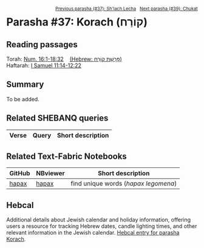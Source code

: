 <span style="float: right;"><sup><a href="../37%20-%20Shlach%20Lecha">Previous parasha (#37): Sh'lach Lecha</a> &nbsp;&nbsp;<a href="../39%20-%20Chukat">Next parasha (#39): Chukat</a></sup></span>

# Parasha #37: Korach  (קוֹרַח)

## Reading passages

Torah: [Num. 16:1-18:32](https://www.stepbible.org/?q=version=NASB2020|reference=Num.16:1-18:32&options=HNVUG) &nbsp;&nbsp; [(Hebrew: פָּרָשַׁת קוֹרַח)](https://tikkun.io/#/p/korach)<br>
Haftarah: 
[I Samuel 11:14-12:22](https://www.stepbible.org/?q=version=NASB2020|reference=1Sam.11:14-12:22&options=HNVUG) 

## Summary

To be added.

## Related SHEBANQ queries

Verse | Query | Short description
--- | --- | --- 


## Related Text-Fabric Notebooks

GitHub | NBviewer | Short description
---|---|---
[hapax](hapax.ipynb) | [hapax](https://nbviewer.org/github/tonyjurg/Parashot/blob/main/WeeklyParasha/38%20-%20Korach/hapax.ipynb)| find unique words (*hapax legomena*)

## Hebcal

Additional details about Jewish calendar and holiday information, offering users a resource for tracking Hebrew dates, candle lighting times, and other relevant information in the Jewish calendar. [Hebcal entry for parasha Korach](https://www.hebcal.com/sedrot/korach).

